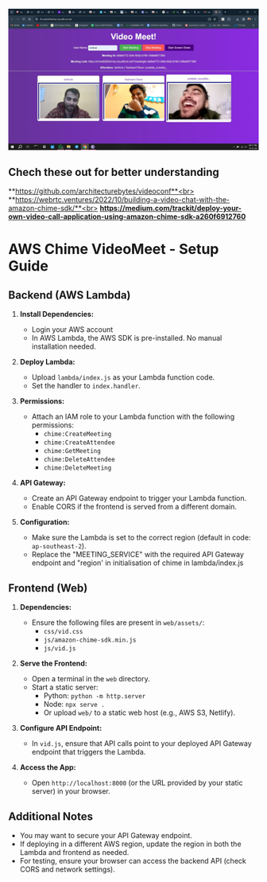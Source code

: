![Amazon Chime App Video](amazon_chime_app_video.jpg)
## Chech these out for better understanding
**https://github.com/architecturebytes/videoconf**<br>
**https://webrtc.ventures/2022/10/building-a-video-chat-with-the-amazon-chime-sdk/**<br>
**https://medium.com/trackit/deploy-your-own-video-call-application-using-amazon-chime-sdk-a260f6912760**

# AWS Chime VideoMeet - Setup Guide

## Backend (AWS Lambda)

1. **Install Dependencies:**
   - Login your AWS account
   - In AWS Lambda, the AWS SDK is pre-installed. No manual installation needed.

2. **Deploy Lambda:**
   - Upload `lambda/index.js` as your Lambda function code.
   - Set the handler to `index.handler`.

3. **Permissions:**
   - Attach an IAM role to your Lambda function with the following permissions:
     - `chime:CreateMeeting`
     - `chime:CreateAttendee`
     - `chime:GetMeeting`
     - `chime:DeleteAttendee`
     - `chime:DeleteMeeting`

4. **API Gateway:**
   - Create an API Gateway endpoint to trigger your Lambda function.
   - Enable CORS if the frontend is served from a different domain.

5. **Configuration:**
   - Make sure the Lambda is set to the correct region (default in code: `ap-southeast-2`).
   - Replace the "MEETING_SERVICE" with the required API Gateway endpoint and "region' in initialisation of chime in lambda/index.js

## Frontend (Web)

1. **Dependencies:**
   - Ensure the following files are present in `web/assets/`:
     - `css/vid.css`
     - `js/amazon-chime-sdk.min.js`
     - `js/vid.js`

2. **Serve the Frontend:**
   - Open a terminal in the `web` directory.
   - Start a static server:
     - Python: `python -m http.server`
     - Node: `npx serve .`
     - Or upload `web/` to a static web host (e.g., AWS S3, Netlify).

3. **Configure API Endpoint:**
   - In `vid.js`, ensure that API calls point to your deployed API Gateway endpoint that triggers the Lambda.

4. **Access the App:**
   - Open `http://localhost:8000` (or the URL provided by your static server) in your browser.

## Additional Notes

- You may want to secure your API Gateway endpoint.
- If deploying in a different AWS region, update the region in both the Lambda and frontend as needed.
- For testing, ensure your browser can access the backend API (check CORS and network settings).
